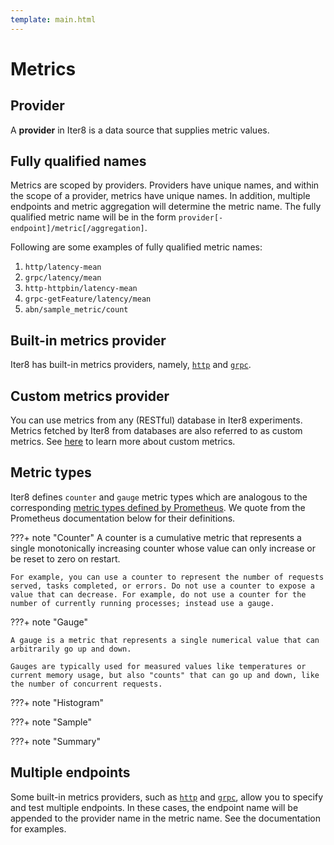 ```yaml
---
template: main.html
---
```


# Metrics

## Provider

A **provider** in Iter8 is a data source that supplies metric values.

## Fully qualified names

Metrics are scoped by providers. Providers have unique names, and within the scope of a provider, metrics have unique names. In addition, multiple endpoints and metric aggregation will determine the metric name. The fully qualified metric name will be in the form `provider[-endpoint]/metric[/aggregation]`.

Following are some examples of fully qualified metric names:
1. `http/latency-mean` 
2. `grpc/latency/mean`
3. `http-httpbin/latency-mean`
4. `grpc-getFeature/latency/mean`
5. `abn/sample_metric/count`

## Built-in metrics provider

Iter8 has built-in metrics providers, namely, [`http`](../tasks/http.md#metrics) and [`grpc`](../tasks/grpc.md#metrics).

## Custom metrics provider

You can use metrics from any (RESTful) database in Iter8 experiments. Metrics fetched by Iter8 from databases are also referred to as custom metrics. See [here](../tasks/custommetrics.md) to learn more about custom metrics.

## Metric types

Iter8 defines `counter` and `gauge` metric types which are analogous to the corresponding [metric types defined by Prometheus](https://prometheus.io/docs/concepts/metric_types/). We quote from the Prometheus documentation below for their definitions.

???+ note "Counter"
    A counter is a cumulative metric that represents a single monotonically increasing counter whose value can only increase or be reset to zero on restart. 
    
    For example, you can use a counter to represent the number of requests served, tasks completed, or errors. Do not use a counter to expose a value that can decrease. For example, do not use a counter for the number of currently running processes; instead use a gauge.

???+ note "Gauge"

    A gauge is a metric that represents a single numerical value that can arbitrarily go up and down. 
    
    Gauges are typically used for measured values like temperatures or current memory usage, but also "counts" that can go up and down, like the number of concurrent requests.

???+ note "Histogram"
<!-- TODO -->

???+ note "Sample"
<!-- TODO -->

???+ note "Summary"
<!-- TODO -->

## Multiple endpoints

Some built-in metrics providers, such as [`http`](../tasks/http.md#metrics) and [`grpc`](../tasks/grpc.md#metrics), allow you to specify and test multiple endpoints. In these cases, the endpoint name will be appended to the provider name in the metric name. See the documentation for examples.